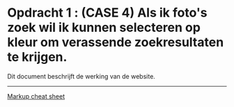 # Opdracht 1 : (CASE 4) Als ik foto's zoek wil ik kunnen selecteren op kleur om verassende zoekresultaten te krijgen.

Dit document beschrijft de werking van de website.


---
[Markup cheat sheet](https://github.com/adam-p/markdown-here/wiki/Markdown-Cheatsheet)
